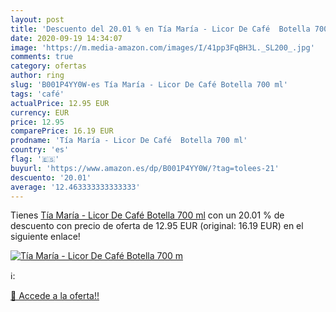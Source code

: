 ```yaml
---
layout: post
title: 'Descuento del 20.01 % en Tía María - Licor De Café  Botella 700 m'
date: 2020-09-19 14:34:07
image: 'https://m.media-amazon.com/images/I/41pp3FqBH3L._SL200_.jpg'
comments: true
category: ofertas
author: ring
slug: 'B001P4YY0W-es Tía María - Licor De Café Botella 700 ml'
tags: 'café'
actualPrice: 12.95 EUR
currency: EUR
price: 12.95
comparePrice: 16.19 EUR
prodname: 'Tía María - Licor De Café  Botella 700 ml'
country: 'es'
flag: '🇪🇸'
buyurl: 'https://www.amazon.es/dp/B001P4YY0W/?tag=tolees-21'
descuento: '20.01'
average: '12.463333333333333'
---
```


Tienes [Tía María - Licor De Café  Botella 700 ml](https://www.amazon.es/dp/B001P4YY0W/?tag=tolees-21) con un 20.01 % de descuento con precio de oferta de 12.95 EUR (original: 16.19 EUR) en el siguiente enlace!

[![Tía María - Licor De Café  Botella 700 m](https://m.media-amazon.com/images/I/41pp3FqBH3L._SL200_.jpg)](https://www.amazon.es/dp/B001P4YY0W/?tag=tolees-21)

ℹ️:


[🛒 Accede a la oferta!!](https://www.amazon.es/dp/B001P4YY0W/?tag=tolees-21)
